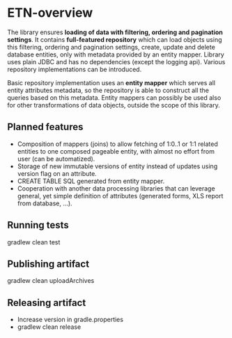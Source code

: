 # ETN-overview

The library ensures **loading of data with filtering, ordering and pagination settings**.
It contains **full-featured repository** which can load objects using this filtering, ordering and pagination settings,
create, update and delete database entities, only with metadata provided by an entity mapper. Library uses plain JDBC and has no dependencies (except the logging api).
Various repository implementations can be introduced.

Basic repository implementation uses an **entity mapper** which serves all entity attributes metadata, so the repository is able to construct all the queries
based on this metadata. Entity mappers can possibly be used also for other transformations of data objects, outside the scope of this library.  

## Planned features
 * Composition of mappers (joins) to allow fetching of 1:0..1 or 1:1 related entities to one composed pageable entity, with almost no effort from user (can be automatized).
 * Storage of new immutable versions of entity instead of updates using version flag on an attribute.
 * CREATE TABLE SQL generated from entity mapper.
 * Cooperation with another data processing libraries that can leverage general, yet simple definition of attributes (generated forms, XLS report from database, ...).

## Running tests

gradlew clean test

## Publishing artifact

gradlew clean uploadArchives

## Releasing artifact

* Increase version in gradle.properties
* gradlew clean release
